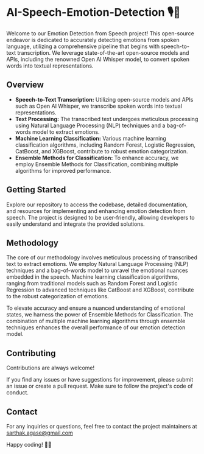 # AI-Speech-Emotion-Detection 🎙️🤖

Welcome to our Emotion Detection from Speech project! This open-source endeavor is dedicated to accurately detecting emotions from spoken language, utilizing a comprehensive pipeline that begins with speech-to-text transcription. We leverage state-of-the-art open-source models and APIs, including the renowned Open AI Whisper model, to convert spoken words into textual representations.

## Overview

- **Speech-to-Text Transcription:** Utilizing open-source models and APIs such as Open AI Whisper, we transcribe spoken words into textual representations.
- **Text Processing:** The transcribed text undergoes meticulous processing using Natural Language Processing (NLP) techniques and a bag-of-words model to extract emotions.
- **Machine Learning Classification:** Various machine learning classification algorithms, including Random Forest, Logistic Regression, CatBoost, and XGBoost, contribute to robust emotion categorization.
- **Ensemble Methods for Classification:** To enhance accuracy, we employ Ensemble Methods for Classification, combining multiple algorithms for improved performance.

## Getting Started

Explore our repository to access the codebase, detailed documentation, and resources for implementing and enhancing emotion detection from speech. The project is designed to be user-friendly, allowing developers to easily understand and integrate the provided solutions.



## Methodology

The core of our methodology involves meticulous processing of transcribed text to extract emotions. We employ Natural Language Processing (NLP) techniques and a bag-of-words model to unravel the emotional nuances embedded in the speech. Machine learning classification algorithms, ranging from traditional models such as Random Forest and Logistic Regression to advanced techniques like CatBoost and XGBoost, contribute to the robust categorization of emotions.

To elevate accuracy and ensure a nuanced understanding of emotional states, we harness the power of Ensemble Methods for Classification. The combination of multiple machine learning algorithms through ensemble techniques enhances the overall performance of our emotion detection model.


## Contributing

Contributions are always welcome!

If you find any issues or have suggestions for improvement, please submit an issue or create a pull request. Make sure to follow the project's code of conduct.

## Contact
For any inquiries or questions, feel free to contact the project maintainers at sarthak.agase@gmail.com

Happy coding! 🚀🤖
